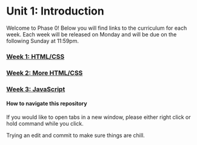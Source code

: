 # Unit 1: Introduction

Welcome to Phase 0! Below you will find links to the curriculum for each week. Each week will be released on Monday and will be due on the following Sunday at 11:59pm.

### [Week 1: HTML/CSS](week_1)
### [Week 2: More HTML/CSS](week_2)
### [Week 3: JavaScript](week_3)

#### How to navigate this repository
If you would like to open tabs in a new window, please either right click or hold command while you click. 

Trying an edit and commit to make sure things are chill.
